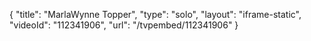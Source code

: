 {
    "title": "MarlaWynne Topper",
    "type": "solo",
    "layout": "iframe-static",
    "videoId": "112341906",
    "url": "\/tvpembed\/112341906"
}